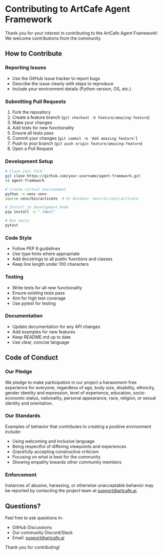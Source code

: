 # Contributing to ArtCafe Agent Framework

Thank you for your interest in contributing to the ArtCafe Agent Framework! We welcome contributions from the community.

## How to Contribute

### Reporting Issues

- Use the GitHub issue tracker to report bugs
- Describe the issue clearly with steps to reproduce
- Include your environment details (Python version, OS, etc.)

### Submitting Pull Requests

1. Fork the repository
2. Create a feature branch (`git checkout -b feature/amazing-feature`)
3. Make your changes
4. Add tests for new functionality
5. Ensure all tests pass
6. Commit your changes (`git commit -m 'Add amazing feature'`)
7. Push to your branch (`git push origin feature/amazing-feature`)
8. Open a Pull Request

### Development Setup

```bash
# Clone your fork
git clone https://github.com/your-username/agent-framework.git
cd agent-framework

# Create virtual environment
python -m venv venv
source venv/bin/activate  # On Windows: venv\Scripts\activate

# Install in development mode
pip install -e ".[dev]"

# Run tests
pytest
```

### Code Style

- Follow PEP 8 guidelines
- Use type hints where appropriate
- Add docstrings to all public functions and classes
- Keep line length under 100 characters

### Testing

- Write tests for all new functionality
- Ensure existing tests pass
- Aim for high test coverage
- Use pytest for testing

### Documentation

- Update documentation for any API changes
- Add examples for new features
- Keep README.md up to date
- Use clear, concise language

## Code of Conduct

### Our Pledge

We pledge to make participation in our project a harassment-free experience for everyone, regardless of age, body size, disability, ethnicity, gender identity and expression, level of experience, education, socio-economic status, nationality, personal appearance, race, religion, or sexual identity and orientation.

### Our Standards

Examples of behavior that contributes to creating a positive environment include:

- Using welcoming and inclusive language
- Being respectful of differing viewpoints and experiences
- Gracefully accepting constructive criticism
- Focusing on what is best for the community
- Showing empathy towards other community members

### Enforcement

Instances of abusive, harassing, or otherwise unacceptable behavior may be reported by contacting the project team at support@artcafe.ai.

## Questions?

Feel free to ask questions in:
- GitHub Discussions
- Our community Discord/Slack
- Email: support@artcafe.ai

Thank you for contributing!